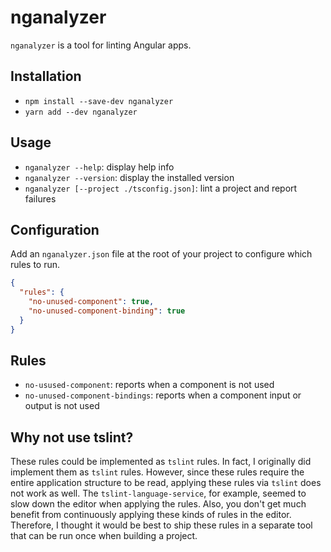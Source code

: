 # nganalyzer

`nganalyzer` is a tool for linting Angular apps.

## Installation

- `npm install --save-dev nganalyzer`
- `yarn add --dev nganalyzer`

## Usage

- `nganalyzer --help`: display help info
- `nganalyzer --version`: display the installed version
- `nganalyzer [--project ./tsconfig.json]`: lint a project and report failures

## Configuration

Add an `nganalyzer.json` file at the root of your project to configure which rules to run.

```json
{
  "rules": {
    "no-unused-component": true,
    "no-unused-component-binding": true
  }
}
```

## Rules

- `no-usused-component`: reports when a component is not used
- `no-unused-component-bindings`: reports when a component input or output is not used

## Why not use tslint?

These rules could be implemented as `tslint` rules. In fact, I originally did implement them as
`tslint` rules. However, since these rules require the entire application structure to be read,
applying these rules via `tslint` does not work as well. The `tslint-language-service`, for
example, seemed to slow down the editor when applying the rules. Also, you don't get much benefit
from continuously applying these kinds of rules in the editor. Therefore, I thought it would be
best to ship these rules in a separate tool that can be run once when building a project.

